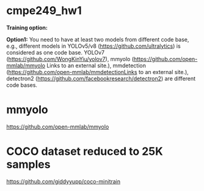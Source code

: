 # cmpe249_hw1

**Training option:**

**Option1:** You need to have at least two models from different code base, e.g., different models in YOLOv5/v8 (https://github.com/ultralytics) is considered as one code base. YOLOv7 (https://github.com/WongKinYiu/yolov7), mmyolo (https://github.com/open-mmlab/mmyolo Links to an external site.), mmdetection (https://github.com/open-mmlab/mmdetectionLinks to an external site.), detectron2 (https://github.com/facebookresearch/detectron2) are different code bases.

# mmyolo 
https://github.com/open-mmlab/mmyolo

# COCO dataset reduced to 25K samples
https://github.com/giddyyupp/coco-minitrain
